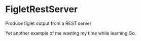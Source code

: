 # FigletRestServer
Produce figlet output from a REST server 

Yet another example of me wasting my time while learning Go.
